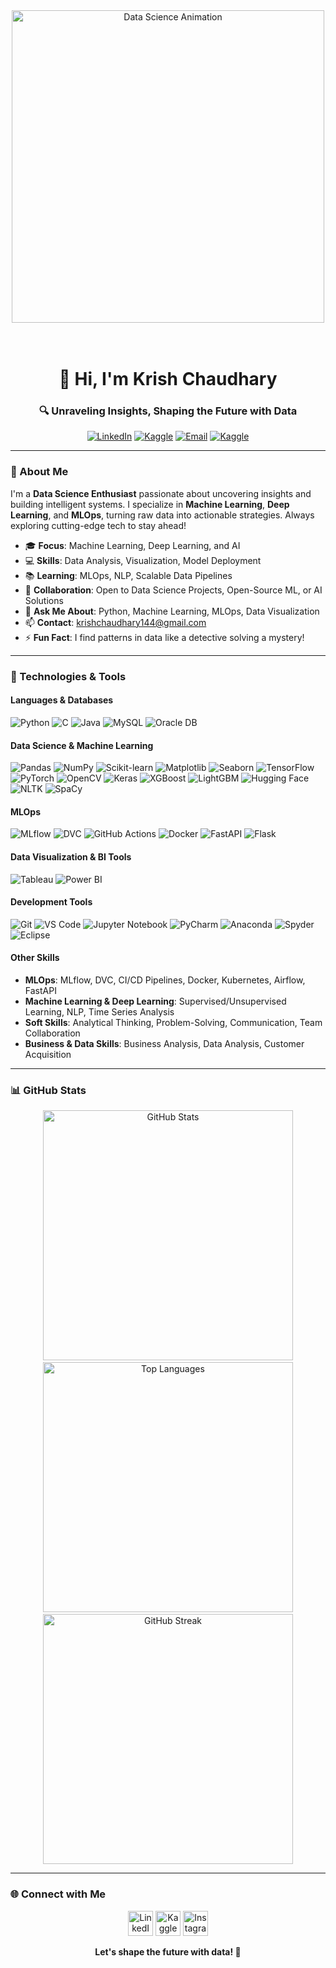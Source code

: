 <div align="center">
  <img src="https://media.tenor.com/uF7aJqxcM6QAAAAi/digital-skola-bertalenta-digital.gif" alt="Data Science Animation" width="500"/>
  <h1></br>👋 Hi, I'm Krish Chaudhary</h1>
  <h3>🔍 Unraveling Insights, Shaping the Future with Data</h3>
  <p>
    <a href="https://linkedin.com/in/krish-chaudhary-krc8252"><img src="https://img.shields.io/badge/LinkedIn-0077B5?style=for-the-badge&logo=linkedin&logoColor=white" alt="LinkedIn"/></a>
    <a href="https://kaggle.com/krishchaudhary144"><img src="https://img.shields.io/badge/Kaggle-20BEFF?style=for-the-badge&logo=kaggle&logoColor=white" alt="Kaggle"/></a>
    <a href="mailto:krishchaudhary144@gmail.com"><img src="https://img.shields.io/badge/Email-D14836?style=for-the-badge&logo=gmail&logoColor=white" alt="Email"/></a>
    <a href="[https://kaggle.com/krishchaudhary144](https://portfolio-krish-chaudhary.vercel.app/)"><img src="https://img.shields.io/badge/Portfolio-20BEFF?style=for-the-badge&logo=portfolio&logoColor=white" alt="Kaggle"/></a>
  </p>
</div>

---

### 🌟 About Me
I'm a **Data Science Enthusiast** passionate about uncovering insights and building intelligent systems. I specialize in **Machine Learning**, **Deep Learning**, and **MLOps**, turning raw data into actionable strategies. Always exploring cutting-edge tech to stay ahead!

- 🎓 **Focus**: Machine Learning, Deep Learning, and AI
- 💻 **Skills**: Data Analysis, Visualization, Model Deployment
- 📚 **Learning**: MLOps, NLP, Scalable Data Pipelines
- 👯 **Collaboration**: Open to Data Science Projects, Open-Source ML, or AI Solutions
- 💬 **Ask Me About**: Python, Machine Learning, MLOps, Data Visualization
- 📫 **Contact**: <a href="mailto:krishchaudhary144@gmail.com">krishchaudhary144@gmail.com</a>
- ⚡ **Fun Fact**: I find patterns in data like a detective solving a mystery!

---

### 🔧 Technologies & Tools

#### Languages & Databases
<p align="left">
  <img src="https://img.shields.io/badge/Python-3776AB?style=flat-square&logo=python&logoColor=white" alt="Python"/>
  <img src="https://img.shields.io/badge/C-00599C?style=flat-square&logo=c&logoColor=white" alt="C"/>
  <img src="https://img.shields.io/badge/Java-007396?style=flat-square&logo=java&logoColor=white" alt="Java"/>
  <img src="https://img.shields.io/badge/MySQL-4479A1?style=flat-square&logo=mysql&logoColor=white" alt="MySQL"/>
  <img src="https://img.shields.io/badge/Oracle-FF0000?style=flat-square&logo=oracle&logoColor=white" alt="Oracle DB"/>
</p>

#### Data Science & Machine Learning
<p align="left">
  <img src="https://img.shields.io/badge/Pandas-150458?style=flat-square&logo=pandas&logoColor=white" alt="Pandas"/>
  <img src="https://img.shields.io/badge/NumPy-013243?style=flat-square&logo=numpy&logoColor=white" alt="NumPy"/>
  <img src="https://img.shields.io/badge/Scikit--Learn-F7931E?style=flat-square&logo=scikit-learn&logoColor=white" alt="Scikit-learn"/>
  <img src="https://img.shields.io/badge/Matplotlib-11557C?style=flat-square&logo=matplotlib&logoColor=white" alt="Matplotlib"/>
  <img src="https://img.shields.io/badge/Seaborn-1E4D7C?style=flat-square&logo=seaborn&logoColor=white" alt="Seaborn"/>
  <img src="https://img.shields.io/badge/TensorFlow-FF6F00?style=flat-square&logo=tensorflow&logoColor=white" alt="TensorFlow"/>
  <img src="https://img.shields.io/badge/PyTorch-EE4C2C?style=flat-square&logo=pytorch&logoColor=white" alt="PyTorch"/>
  <img src="https://img.shields.io/badge/OpenCV-5C3EE8?style=flat-square&logo=opencv&logoColor=white" alt="OpenCV"/>
  <img src="https://img.shields.io/badge/Keras-D00000?style=flat-square&logo=keras&logoColor=white" alt="Keras"/>
  <img src="https://img.shields.io/badge/XGBoost-00A1E4?style=flat-square&logo=xgboost&logoColor=white" alt="XGBoost"/>
  <img src="https://img.shields.io/badge/LightGBM-2C3E50?style=flat-square&logo=lightgbm&logoColor=white" alt="LightGBM"/>
  <img src="https://img.shields.io/badge/Hugging_Face-FFD21E?style=flat-square&logo=hugging-face&logoColor=black" alt="Hugging Face"/>
  <img src="https://img.shields.io/badge/NLTK-2C3E50?style=flat-square&logo=nltk&logoColor=white" alt="NLTK"/>
  <img src="https://img.shields.io/badge/SpaCy-09A3D5?style=flat-square&logo=spacy&logoColor=white" alt="SpaCy"/>
</p>

#### MLOps
<p align="left">
  <img src="https://img.shields.io/badge/MLflow-0194E2?style=flat-square&logo=mlflow&logoColor=white" alt="MLflow"/>
  <img src="https://img.shields.io/badge/DVC-945DD6?style=flat-square&logo=dvc&logoColor=white" alt="DVC"/>
  <img src="https://img.shields.io/badge/GitHub_Actions-2088FF?style=flat-square&logo=github-actions&logoColor=white" alt="GitHub Actions"/>
  <img src="https://img.shields.io/badge/Docker-2496ED?style=flat-square&logo=docker&logoColor=white" alt="Docker"/>
  <img src="https://img.shields.io/badge/FastAPI-009688?style=flat-square&logo=fastapi&logoColor=white" alt="FastAPI"/>
  <img src="https://img.shields.io/badge/Flask-009688?style=flat-square&logo=flask&logoColor=white" alt="Flask"/>
</p>

#### Data Visualization & BI Tools
<p align="left">
  <img src="https://img.shields.io/badge/Tableau-E97627?style=flat-square&logo=tableau&logoColor=white" alt="Tableau"/>
  <img src="https://img.shields.io/badge/Power_BI-F2C811?style=flat-square&logo=power-bi&logoColor=white" alt="Power BI"/>
</p>

#### Development Tools
<p align="left">
  <img src="https://img.shields.io/badge/Git-F05032?style=flat-square&logo=git&logoColor=white" alt="Git"/>
  <img src="https://img.shields.io/badge/VS_Code-007ACC?style=flat-square&logo=visual-studio-code&logoColor=white" alt="VS Code"/>
  <img src="https://img.shields.io/badge/Jupyter-F37626?style=flat-square&logo=jupyter&logoColor=white" alt="Jupyter Notebook"/>
  <img src="https://img.shields.io/badge/PyCharm-000000?style=flat-square&logo=pycharm&logoColor=white" alt="PyCharm"/>
  <img src="https://img.shields.io/badge/Anaconda-44A833?style=flat-square&logo=anaconda&logoColor=white" alt="Anaconda"/>
  <img src="https://img.shields.io/badge/Spyder-FF0000?style=flat-square&logo=spyder-ide&logoColor=white" alt="Spyder"/>
  <img src="https://img.shields.io/badge/Eclipse-2C2255?style=flat-square&logo=eclipse-ide&logoColor=white" alt="Eclipse"/>
</p>

#### Other Skills
- **MLOps**: MLflow, DVC, CI/CD Pipelines, Docker, Kubernetes, Airflow, FastAPI
- **Machine Learning & Deep Learning**: Supervised/Unsupervised Learning, NLP, Time Series Analysis
- **Soft Skills**: Analytical Thinking, Problem-Solving, Communication, Team Collaboration
- **Business & Data Skills**: Business Analysis, Data Analysis, Customer Acquisition

---

### 📊 GitHub Stats
<p align="center">
  <img src="https://github-readme-stats.vercel.app/api?username=krish1440&show_icons=true&theme=dracula" alt="GitHub Stats" width="400"/>
  <a></br></a>
  <img src="https://github-readme-stats.vercel.app/api/top-langs/?username=krish1440&layout=compact&theme=dracula" alt="Top Languages" width="400"/>
  <a></br></a>
  <img src="https://github-readme-stats.vercel.app/api?username=krish1440&show_icons=true&theme=radical" alt="GitHub Streak" width="400"/>
</p>

---

### 🌐 Connect with Me
<p align="center">
  <a href="https://linkedin.com/in/krish-chaudhary-krc8252" target="_blank"><img src="https://raw.githubusercontent.com/rahuldkjain/github-profile-readme-generator/master/src/images/icons/Social/linked-in-alt.svg" alt="LinkedIn" height="40" width="40"/></a>
  <a href="https://kaggle.com/krishchaudhary144" target="_blank"><img src="https://raw.githubusercontent.com/rahuldkjain/github-profile-readme-generator/master/src/images/icons/Social/kaggle.svg" alt="Kaggle" height="40" width="40"/></a>  
  <a href="https://instagram.com/k_rish_chaudhary14" target="_blank"><img src="https://raw.githubusercontent.com/rahuldkjain/github-profile-readme-generator/master/src/images/icons/Social/instagram.svg" alt="Instagram" height="40" width="40"/></a>
</p>
<div align="center">
  <p><b>Let's shape the future with data! 🚀</b></p>
</div>
